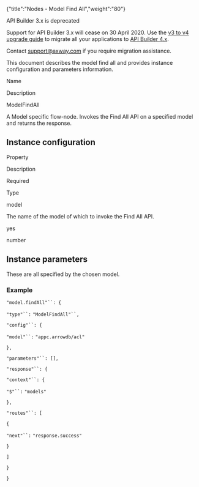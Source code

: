 {"title":"Nodes - Model Find All","weight":"80"} 

API Builder 3.x is deprecated

Support for API Builder 3.x will cease on 30 April 2020. Use the [v3 to v4 upgrade guide](https://docs.axway.com/bundle/API_Builder_4x_allOS_en/page/api_builder_v3_to_v4_upgrade_guide.html) to migrate all your applications to [API Builder 4.x](https://docs.axway.com/bundle/API_Builder_4x_allOS_en/page/api_builder_getting_started_guide.html).

Contact [support@axway.com](mailto:support@axway.com) if you require migration assistance.

This document describes the model find all and provides instance configuration and parameters information.

Name

Description

ModelFindAll

A Model specific flow-node. Invokes the Find All API on a specified model and returns the response.

## Instance configuration

Property

Description

Required

Type

model

The name of the model of which to invoke the Find All API.

yes

number

## Instance parameters

These are all specified by the chosen model.

### Example

`"model.findAll"``: {`

`"type"``:` `"ModelFindAll"``,`

`"config"``: {`

`"model"``:` `"appc.arrowdb/acl"`

`},`

`"parameters"``: [],`

`"response"``: {`

`"context"``: {`

`"$"``:` `"models"`

`},`

`"routes"``: [`

`{`

`"next"``:` `"response.success"`

`}`

`]`

`}`

`}`